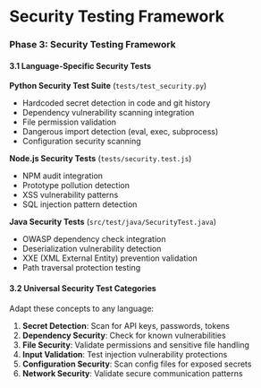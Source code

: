 # Security Testing Framework

### Phase 3: Security Testing Framework

#### 3.1 Language-Specific Security Tests

**Python Security Test Suite** (`tests/test_security.py`)
- Hardcoded secret detection in code and git history
- Dependency vulnerability scanning integration
- File permission validation
- Dangerous import detection (eval, exec, subprocess)
- Configuration security scanning

**Node.js Security Tests** (`tests/security.test.js`)
- NPM audit integration
- Prototype pollution detection
- XSS vulnerability patterns
- SQL injection pattern detection

**Java Security Tests** (`src/test/java/SecurityTest.java`)
- OWASP dependency check integration
- Deserialization vulnerability detection
- XXE (XML External Entity) prevention validation
- Path traversal protection testing

#### 3.2 Universal Security Test Categories
Adapt these concepts to any language:

1. **Secret Detection**: Scan for API keys, passwords, tokens
2. **Dependency Security**: Check for known vulnerabilities
3. **File Security**: Validate permissions and sensitive file handling
4. **Input Validation**: Test injection vulnerability protections
5. **Configuration Security**: Scan config files for exposed secrets
6. **Network Security**: Validate secure communication patterns

